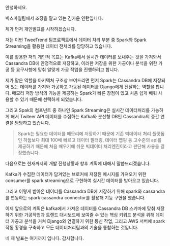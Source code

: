 안녕하세요.

빅스마일팀에서 조장을 맡고 있는 김가윤 인턴입니다.

제가 먼저 개인발표를 시작하겠습니다.

저는 이번 TweeTrend 팀프로젝트에서 데이터 처리 부분 중 Spark와 Spark Streaming을 활용한 데이터 전처리를 담당하고 있습니다.

이를 활용한 저의 개인적 목표는 Kafka에서 실시간 데이터를 보내주는 것을 가져와서 Cassandra DB에 안정적으로 저장하고, 이러한 저장을 위한 가공이나 분석을 위한 가공 등 요구사항에 맞춰 알맞게 가공 작업을 진행하려고 합니다.

제가 맡은 역할을 아키텍처 구조상 보여드리면 먼저 Spark는 Cassandra DB에 저장되어 있는 데이터를 가져와 가공하고 가동된 데이터를 Django에게 전달하는 역할을 합니다. 메모리 저장 방식의 기능을 제공하는 Spark가 빠른 장점이 있고 처음 쉽게 배워 사용할 수 있기 때문에 선택하게 되었습니다.

그리고 Spak의 컴포넌트 중 하나인 Spark Streaming은 실시간 데이터처리를 가능하게 해서 Twiteer API 데이터를 수집하는 Kafka와 분산형 DB인 Cassandra의 중간 연결을 담당하고 있습니다.

> Spark는 필요한 데이터를 메모리에 저장하기 때문에 기존 빅데이터 처리 플랫폼인 하둡보다 최대 100배 빠르고 데이터 필터링, 데이터 맵핑 등 고수준의 api를 제공하기 때문에 처음 배우기에 쉬운 빅데이터 처리엔진이라고 판단해 사용을 결정했습니다.



다음으로는 현재까지의 개발 진행상황과 향후 계획에 대해서 말씀드리겠습니다. 

 Kafka가 수집한 데이터가 담겨있는 브로커에 저장된 메시지를 가져오기 위한 consumer를 spark streaming으로 구현하여 실시간 데이터를 받아오고 있습니다.

그리고 이렇게 받아온 데이터를 Cassandra DB에 저장하기 위해 spark와 cassandra를 연동하는 spark cassandra connector를 활용해 기능 구현을 했습니다.

이제 앞으로의 계획은 kafka에서 가져온 데이터를 Cassandra DB 스키마에 맞춰 저장하기 위한 가공작업과 트렌드 대시보드에 보여줄 수 있는 핵심 키워드 분석을 위해 데이터 가공과 분석을 거쳐 Django와 연결하기 위한 통신 작업, 그리고 AWS 서버에 spark 작동 황경을 구축하고 모든 데이터처리팀과의 기술을 통합하는 것입니다.

네 제 발표는 여기까지 입니다. 감사합니다.